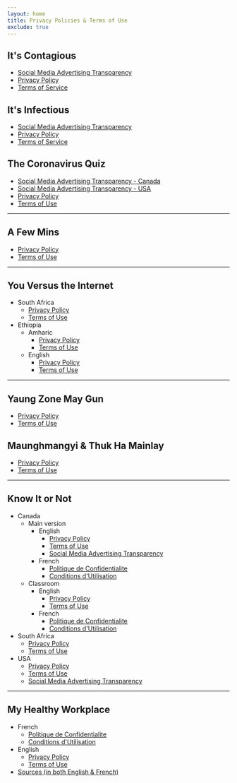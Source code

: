 ```yaml
---
layout: home
title: Privacy Policies & Terms of Use
exclude: true
---
```


## It's Contagious

- [Social Media Advertising Transparency](/antimisinfogames/COVID19/It's%20Contagious/Social%20Media%20Advertising%20Transparency/Canada_-_It_s_Contagious_AD_Set.pdf)
- [Privacy Policy](/antimisinfogames/itsc-pp)
- [Terms of Service](/antimisinfogames/itsc-tou)

## It's Infectious

- [Social Media Advertising Transparency](/antimisinfogames/COVID19/It's%20Infectious/Social%20Media%20Advertising%20Transparency/US_-It_s_Infectious_AD_Set.pdf)
- [Privacy Policy](/antimisinfogames/itsi-pp)
- [Terms of Service](/antimisinfogames/itsi-tou)

## The Coronavirus Quiz

- [Social Media Advertising Transparency - Canada](/antimisinfogames/COVID19/The%20Coronavirus%20Quiz/Social%20Media%20Advertising%20Transparency/Canada_-_It_s_Contagious_AD_Set.pdf)
- [Social Media Advertising Transparency - USA](/antimisinfogames/COVID19/The%20Coronavirus%20Quiz/Social%20Media%20Advertising%20Transparency/US_-It_s_Infectious_AD_Set.pdf)
- [Privacy Policy](/antimisinfogames/tcq-pp/)
- [Terms of Use](/antimisinfogames/tcq-tou/)

---

## A Few Mins

- [Privacy Policy](/antimisinfogames/afm-pp)
- [Terms of Use](/antimisinfogames/afm-tou)

---

## You Versus the Internet

- South Africa
  - [Privacy Policy](/antimisinfogames/yvti-za-pp)
  - [Terms of Use](/antimisinfogames/yvti-za-tou)
- Ethiopia
  - Amharic
    - [Privacy Policy](/antimisinfogames/yvti-eth-am-pp)
    - [Terms of Use](/antimisinfogames/yvti-eth-am-tou)
  - English
    - [Privacy Policy](/antimisinfogames/yvti-eth-en-pp/)
    - [Terms of Use](/antimisinfogames/yvti-eth-en-tou/)

---

## Yaung Zone May Gun

- [Privacy Policy](/antimisinfogames/yzmg-pp)
- [Terms of Use](/antimisinfogames/yzmg-tou)

## Maunghmangyi & Thuk Ha Mainlay

- [Privacy Policy](/antimisinfogames/mgh-pp)
- [Terms of Use](/antimisinfogames/mgh-tou)

---

## Know It or Not

- Canada
  - Main version
    - English
      - [Privacy Policy](/antimisinfogames/kion-can-en-pp/)
      - [Terms of Use](/antimisinfogames/kion-can-en-tou/)
      - [Social Media Advertising Transparency](/antimisinfogames/Vaccines/CAN/Social%20Media%20Advertising%20Transparency/CAN_Know_It_or_Not_AD_set.pdf)
    - French
      - [Politique de Confidentialite](/antimisinfogames/kion-can-fr-pp/)
      - [Conditions d'Utilisation](/antimisinfogames/kion-can-fr-tou/)
  - Classroom
    - English
      - [Privacy Policy](/antimisinfogames/kion-can-class-en-pp/)
      - [Terms of Use](/antimisinfogames/kion-can-class-en-tou/)
    - French
      - [Politique de Confidentialite](/antimisinfogames/kion-can-class-fr-pp/)
      - [Conditions d'Utilisation](/antimisinfogames/kion-can-class-fr-tou/)
- South Africa
  - [Privacy Policy](/antimisinfogames/kion-za-pp/)
  - [Terms of Use](/antimisinfogames/kion-za-tou/)
- USA
  - [Privacy Policy](/antimisinfogames/kion-us-pp/)
  - [Terms of Use](/antimisinfogames/kion-us-tou/)
  - [Social Media Advertising Transparency](/antimisinfogames/Vaccines/US/Social%20Media%20Advertising%20Transparency/US_Know_It_or_Not_AD_set.pdf)

---

## My Healthy Workplace

- French
  - [Politique de Confidentialite](/antimisinfogames/mhw-fr-pp)
  - [Conditions d'Utilisation](/antimisinfogames/mhw-fr-tou)
- English
  - [Privacy Policy](/antimisinfogames/mhw-en-pp)
  - [Terms of Use](/antimisinfogames/mhw-en-tou)
- [Sources (in both English & French)](/antimisinfogames/mhw-sources)
